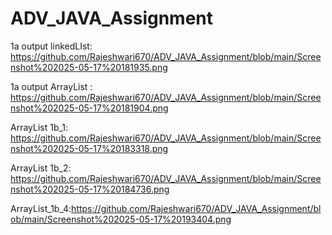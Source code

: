 # ADV_JAVA_Assignment

1a output linkedLIst: https://github.com/Rajeshwari670/ADV_JAVA_Assignment/blob/main/Screenshot%202025-05-17%20181935.png

1a output ArrayList : https://github.com/Rajeshwari670/ADV_JAVA_Assignment/blob/main/Screenshot%202025-05-17%20181904.png

ArrayList 1b_1: https://github.com/Rajeshwari670/ADV_JAVA_Assignment/blob/main/Screenshot%202025-05-17%20183318.png

ArrayList 1b_2: https://github.com/Rajeshwari670/ADV_JAVA_Assignment/blob/main/Screenshot%202025-05-17%20184736.png

ArrayList_1b_4:https://github.com/Rajeshwari670/ADV_JAVA_Assignment/blob/main/Screenshot%202025-05-17%20193404.png
